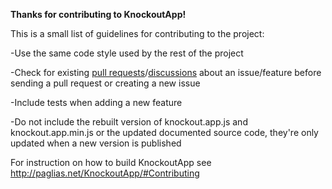 **Thanks for contributing to KnockoutApp!**

This is a small list of guidelines for contributing to the project:

-Use the same code style used by the rest of the project

-Check for existing [pull requests](https://github.com/paglias/KnockoutApp/pulls)/[discussions](https://github.com/paglias/KnockoutApp/issues) about an issue/feature before sending a pull request or creating a new issue

-Include tests when adding a new feature

-Do not include the rebuilt version of knockout.app.js and knockout.app.min.js or the updated documented source code, they're only updated when a new version is published

For instruction on how to build KnockoutApp see http://paglias.net/KnockoutApp/#Contributing